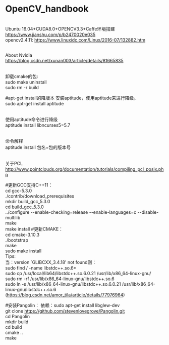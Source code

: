 # OpenCV_handbook
<br>Ubuntu 16.04+CUDA8.0+OPENCV3.3+Caffe环境搭建
<br>https://www.jianshu.com/p/b2470020e035
<br>opencv2.4.11: https://www.linuxidc.com/Linux/2016-07/132882.htm


<br>About Nvidia
<br>https://blog.csdn.net/xunan003/article/details/81665835


<br>卸载cmake的包:
<br>sudo make uninstall
<br>sudo rm -r build




#apt-get install的降版本 安装aptitude，使用aptitude来进行降级。　　
<br>sudo apt-get install aptitude


<br>使用aptitude命令进行降级
<br>aptitude install libncurses5=5.7


<br>命令解释
<br>aptitude install 包名=包的版本号  

<br>关于PCL
<br>http://www.pointclouds.org/documentation/tutorials/compiling_pcl_posix.php


#更新GCC支持C++11：
<br>cd gcc-5.3.0
<br>./contrib/download_prerequisites
<br> mkdir build_gcc_5.3.0
<br>cd build_gcc_5.3.0
<br>../configure --enable-checking=release --enable-languages=c --disable-multilib
<br>make
<br>make install
#更新CMAKE：
<br>cd cmake-3.10.3 
<br>./bootstrap
<br>make 
<br>sudo make install
<br>Tips:
<br>当：version `GLIBCXX_3.4.18' not found则：
<br> sudo find / -name libstdc++.so.6*
<br>sudo cp /usr/local/lib64/libstdc++.so.6.0.21 /usr/lib/x86_64-linux-gnu/
<br> sudo rm -rf  /usr/lib/x86_64-linux-gnu/libstdc++.so.6
<br>sudo ln -s /usr/lib/x86_64-linux-gnu/libstdc++.so.6.0.21 /usr/lib/x86_64-linux-gnu/libstdc++.so.6
(https://blog.csdn.net/amor_tila/article/details/77976964)

#安装Pangolin：
依赖：sudo apt-get install libglew-dev
<br>git clone https://github.com/stevenlovegrove/Pangolin.git
<br>cd Pangolin
<br>mkdir build
<br>cd build
<br>cmake ..
<br>make
